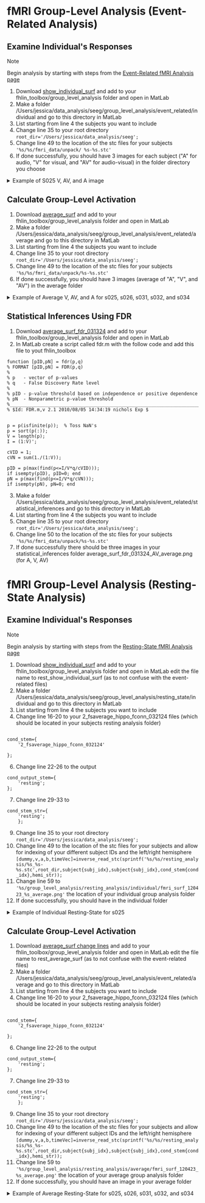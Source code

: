 # fMRI Group-Level Analysis (Event-Related Analysis)
## Examine Individual's Responses
>[!NOTE]
> Begin analysis by starting with steps from the [Event-Related fMRI Analysis page](https://github.com/Lin-Brain-Lab/fMRI-Analysis-For-Mac/blob/main/fMRI%20Event-Related%20Analysis.md)

1. Download [show_individual_surf](https://github.com/fahsuanlin/labmanual/blob/master/scripts/show_individual_surf_031324.m) and add to your fhlin_toolbox/group_level_analysis folder and open in MatLab
2. Make a folder /Users/jessica/data_analysis/seeg/group_level_analysis/event_related/individual and go to this directory in MatLab
3. List starting from line 4 the subjects you want to include
4. Change line 35 to your root directory `root_dir='/Users/jessica/data_analysis/seeg';`
5. Change line 49 to the location of the stc files for your subjects `'%s/%s/fmri_data/unpack/ %s-%s.stc'`
6. If done successfully, you should have 3 images for each subject ("A" for audio, "V" for visual, and "AV" for audio-visual) in the folder directory you choose
<details>
  <summary>Example of S025 V, AV, and A image</summary>
S025 V
  
![fmri_surf_031324_s025_V](https://github.com/Lin-Brain-Lab/fMRI-Analysis-For-Mac/assets/157174338/a4aa6c21-9a3f-41a5-883f-68c6ff3b365d)

s025 AV
![fmri_surf_031324_s025_AV](https://github.com/Lin-Brain-Lab/fMRI-Analysis-For-Mac/assets/157174338/08dac687-254f-4757-9890-59854232ffe9)

s025 A
![fmri_surf_031324_s025_A](https://github.com/Lin-Brain-Lab/fMRI-Analysis-For-Mac/assets/157174338/dae71213-30b3-4e70-a5ab-a26e106a6112)
</details>

## Calculate Group-Level Activation
1. Download [average_surf](https://github.com/fahsuanlin/labmanual/blob/master/scripts/average_surf_031324.m) and add to your fhlin_toolbox/group_level_analysis folder and open in MatLab
2. Make a folder /Users/jessica/data_analysis/seeg/group_level_analysis/event_related/average and go to this directory in MatLab
3. List starting from line 4 the subjects you want to include
4. Change line 35 to your root directory `root_dir='/Users/jessica/data_analysis/seeg';`
5. Change line 49 to the location of the stc files for your subjects `'%s/%s/fmri_data/unpack/%s-%s.stc'`
6. If done successfully, you should have 3 images (average of "A", "V", and "AV") in the average folder
<details>
  <summary>Example of Average V, AV, and A for s025, s026, s031, s032, and s034</summary>
  
V Average
![fmri_surf_V_average](https://github.com/Lin-Brain-Lab/fMRI-Analysis-For-Mac/assets/157174338/c7c6cd4f-85c2-4141-a5f5-556b14f65c90)
AV Average
![fmri_surf_AV_average](https://github.com/Lin-Brain-Lab/fMRI-Analysis-For-Mac/assets/157174338/9066c288-04bc-4c76-96b5-a82532878a6e)
A Average
![fmri_surf_A_average](https://github.com/Lin-Brain-Lab/fMRI-Analysis-For-Mac/assets/157174338/a41f5965-a482-4709-b26a-050141b3e8ad)
</details>

## Statistical Inferences Using FDR
1. Download [average_surf_fdr_031324](https://github.com/fahsuanlin/labmanual/blob/master/scripts/average_surf_fdr_031324.m) and add to your fhlin_toolbox/group_level_analysis folder and open in MatLab
2. In MatLab create a script called fdr.m with the follow code and add this file to yout fhlin_toolbox
```
function [pID,pN] = fdr(p,q)
% FORMAT [pID,pN] = FDR(p,q)
% 
% p   - vector of p-values
% q   - False Discovery Rate level
%
% pID - p-value threshold based on independence or positive dependence
% pN  - Nonparametric p-value threshold
%______________________________________________________________________________
% $Id: FDR.m,v 2.1 2010/08/05 14:34:19 nichols Exp $


p = p(isfinite(p));  % Toss NaN's
p = sort(p(:));
V = length(p);
I = (1:V)';

cVID = 1;
cVN = sum(1./(1:V));

pID = p(max(find(p<=I/V*q/cVID)));
if isempty(pID), pID=0; end
pN = p(max(find(p<=I/V*q/cVN)));
if isempty(pN), pN=0; end
```
3. Make a folder /Users/jessica/data_analysis/seeg/group_level_analysis/event_related/statistical_inferences and go to this directory in MatLab
4. List starting from line 4 the subjects you want to include
5. Change line 35 to your root directory `root_dir='/Users/jessica/data_analysis/seeg';`
6. Change line 50 to the location of the stc files for your subjects `'%s/%s/fmri_data/unpack/%s-%s.stc'`
7. If done successfully there should be three images in your statistical_inferences folder average_surf_fdr_031324_AV_average.png (for A, V, AV)

# fMRI Group-Level Analysis (Resting-State Analysis)
## Examine Individual's Responses
>[!NOTE]
> Begin analysis by starting with steps from the [Resting-State fMRI Analysis page](https://github.com/Lin-Brain-Lab/fMRI-Analysis-For-Mac/blob/main/6.%20Resting-State%20fMRI%20Analysis.md)

1. Download [show_individual_surf](https://github.com/fahsuanlin/labmanual/blob/master/scripts/show_individual_surf_031324.m) and add to your fhlin_toolbox/group_level_analysis folder and open in MatLab edit the file name to rest_show_individual_surf (as to not confuse with the event-related files)
2. Make a folder /Users/jessica/data_analysis/seeg/group_level_analysis/resting_state/individual and go to this directory in MatLab
3. List starting from line 4 the subjects you want to include
4. Change line 16-20 to your 2_fsaverage_hippo_fconn_032124 files (which should be located in your subjects resting analysis folder)
```

cond_stem={
    '2_fsaverage_hippo_fconn_032124'

};
```
6. Change line 22-26 to the output 
```
cond_output_stem={
    'resting';
};
```
7. Change line 29-33 to 
```
cond_stem_str={
    'resting';
    };
```
9. Change line 35 to your root directory `root_dir='/Users/jessica/data_analysis/seeg';`
10. Change line 49 to the location of the stc files for your subjects and allow for indexing of your different subject IDs and the left/right hemisphere `[dummy,v,a,b,timeVec]=inverse_read_stc(sprintf('%s/%s/resting_analysis/%s_%s-%s.stc',root_dir,subject{subj_idx},subject{subj_idx},cond_stem{cond_idx},hemi_str));`
12. Change line 59 to `'%s/group_level_analysis/resting_analysis/individual/fmri_surf_120423_%s_average.png'` the location of your individual group analysis folder
13. If done successfully, you should have in the individual folder
<details>
  <summary>Example of Individual Resting-State for s025</summary>

  
</details>


## Calculate Group-Level Activation
1. Download [average_surf change lines](https://github.com/fahsuanlin/labmanual/blob/master/scripts/average_surf_031324.m) and add to your fhlin_toolbox/group_level_analysis folder and open in MatLab edit the file name to rest_average_surf (as to not confuse with the event-related files)
2. Make a folder /Users/jessica/data_analysis/seeg/group_level_analysis/event_related/average and go to this directory in MatLab
3. List starting from line 4 the subjects you want to include
4. Change line 16-20 to your 2_fsaverage_hippo_fconn_032124 files (which should be located in your subjects resting analysis folder)
```

cond_stem={
    '2_fsaverage_hippo_fconn_032124'

};
```
6. Change line 22-26 to the output 
```
cond_output_stem={
    'resting';
};
```
7. Change line 29-33 to 
```
cond_stem_str={
    'resting';
    };
```
9. Change line 35 to your root directory `root_dir='/Users/jessica/data_analysis/seeg';`
10. Change line 49 to the location of the stc files for your subjects and allow for indexing of your different subject IDs and the left/right hemisphere `[dummy,v,a,b,timeVec]=inverse_read_stc(sprintf('%s/%s/resting_analysis/%s_%s-%s.stc',root_dir,subject{subj_idx},subject{subj_idx},cond_stem{cond_idx},hemi_str));`
12. Change line 59 to `'%s/group_level_analysis/resting_analysis/average/fmri_surf_120423_%s_average.png'` the location of your average group analysis folder
13. If done successfully, you should have an image in your average folder
<details>
  <summary>Example of Average Resting-State for s025, s026, s031, s032, and s034</summary>

  <img width="1397" alt="Screen Shot 2024-04-05 at 1 03 43 PM" src="https://github.com/Lin-Brain-Lab/fMRI-Analysis-For-Mac/assets/157174338/f1a8b809-71f8-444e-8db8-4d829ac348e2">
</details>


